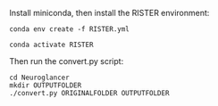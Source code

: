Install miniconda, then install the RISTER environment:

```
conda env create -f RISTER.yml

conda activate RISTER
```

Then run the convert.py script:

```
cd Neuroglancer
mkdir OUTPUTFOLDER
./convert.py ORIGINALFOLDER OUTPUTFOLDER
```
